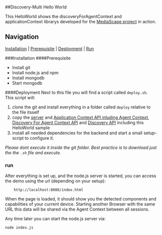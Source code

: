 ##Discovery-Multi Hello World

This HelloWorld shows the discoveryForAgentContext and applicationContext librarys developed for the [MediaScape project](http://mediascapeproject.eu/) in action. 

## Navigation
[Installation][] | [Prerequisite][] | [Deployment][]  | [Run][]

###Installation
####Prerequisite
* Install git
* Install node.js and npm
* Install mongodb
* Start mongodb

####Deployment
Next to this file you will find a script called `deploy.sh`.  
This script will:
1. clone the git and install everything in a folder called `deploy` relative to the file itsself
2. copy the [server](https://github.com/mediascape/application-context/tree/master/Server) and [Application Context API inluding Agent Context](../API), [Discovery For Agent Context API](../API) and [Discovery API](https://github.com/mediascape/discovery-self/tree/master/API) including this HelloWorld sample
3. install all needed dependencies for the backend and start a small setup-script to configure it.

*Please dont execute it inside the git folder. Best practice is to download just the the `.sh` file and execute.*

### run
After everything is set up, and the node.js server is started, you can access the demo using the url (depending on your setup): 
```
    http://localhost:8080/index.html
```
When the page is loaded, it should show you the detected components and capabilities of your current device.
Starting another Browser with the same URL this data will be shared via the Agent Context between all sessions.


Any time later you can start the node.js server via:

```bash
node index.js
```

[Installation]: #installation
[Prerequisite]: #prerequisite
[Deployment]: #deployment
[Run]: #run
